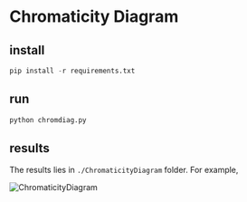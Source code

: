 # Chromaticity Diagram

## install
```python
pip install -r requirements.txt
```

## run
```python
python chromdiag.py
```

## results
The results lies in `./ChromaticityDiagram` folder. For example, 

![ChromaticityDiagram]('./ChromaticityDiagram/0.png')